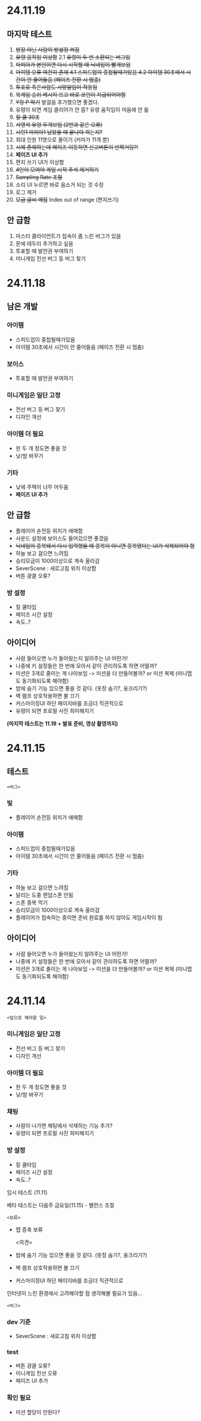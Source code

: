 # 24.11.19
## 마지막 테스트
1. ~~방장 아닌 사람이 방설정 켜짐~~
2. ~~유령 움직임 이상함~~
	2.1 ~~유령이 두 번 소환되는 버그임~~
3. ~~마피아가 본인이면 다시 시작할 때 닉네임이 빨개보임~~
4. ~~아이템 오류 여전히 존재
	4.1 스피드업이 중첩될때가있음
	4.2 아이템 30초에서 시간이 안 줄어들음 (페이즈 전환 시 멈춤)~~
5. ~~투표로 죽은사람도 사망알림이 적용됨~~
6. ~~북게임 승리 메시지 뜨고 바로 코인이 지급되어야함~~
7. ~~Y랑 P 막기~~
발걸음 추가했으면 좋겠다.
8. 유령이 되면 게임 클리어가 안 뜸?
유령 움직임이 마음에 안 듦 
9. ~~킬 쿨 30초~~
10. ~~서영석 유령 두개보임 (2번과 같은 오류)~~	
11. ~~시민1 마피아1 남았을 때 끝나야 하는지?~~
12. 최대 인원 11명으로 줄이기 (커마가 11개 뿐)
13. ~~시체 존재하는데 페이즈 이동하면 신고버튼이 반짝거림?!~~
14. **페이즈 UI 추가**
15. 편지 쓰기 UI가 이상함
16. ~~4인이 모여야 게임 시작 주석 제거하기~~
17. ~~Sampling Rate 조절~~
18. 소리 UI 누르면 바로 음소거 되는 것 수정
19. 로그 제거
20. ~~모금 글씨 깨짐~~
Index out of range (편지쓰기)

## 안 급함
1. 마스터 클라이언트가 접속이 좀 느린 버그가 있음
2. 문에 테두리 추가하고 싶음
3. 투표할 때 발언권 부여하기
4. 미니게임 전선 버그 등 버그 찾기

# 24.11.18
## 남은 개발
### 아이템
- 스피드업이 중첩될때가있음
- 아이템 30초에서 시간이 안 줄어들음 (페이즈 전환 시 멈춤)

### 보이스
- 투표할 때 발언권 부여하기

### 미니게임은 일단 고정
- 전선 버그 등 버그 찾기
- 디자인 개선

### 아이템 더 필요
- 한 두 개 정도면 좋을 것
- 낮/밤 바꾸기

### 기타
- 낮에 주택이 너무 어두움
- **페이즈 UI 추가**

## 안 급함
- 플레이어 손전등 위치가 애매함
- 사운드 설정에 보이스도 들어갔으면 좋갰음
- ~~닉네임이 중복돼서 다시 입력했을 때 중복이 아니면 중복됐다는 UI가 삭제되어야 함~~
- 하늘 보고 걸으면 느려짐
- 승리모금이 1000이상으로 계속 올라감
- SeverScene : 새로고침 위치 이상함
- 버튼 광클 오류?

### 방 설정
- 킬 쿨타임
- 페이즈 시간 설정
- 속도..?

## 아이디어
- 사람 들어오면 누가 들어왔는지 알려주는 UI 어떤가!
- 나중에 키 설정들은 한 번에 모아서 같이 관리하도록 하면 어떨까?
- 미션은 3개로 줄이는 게 나아보임 -> 미션을 더 만들어볼까? or 미션 복제 (미니맵도 동기화되도록 해야함)
- 밤에 숨기 기능 있으면 좋을 것 같다. (옷장 숨기?, 웅크리기?)
- 벽 램프 상호작용하면 불 끄기
- 커스마이징UI 하단 페이지바를 조금더 직관적으로
- 유령이 되면 프로필 사진 희미해지기

**(마지막 테스트는 11.19 + 발표 준비, 영상 촬영까지)**

# 24.11.15
## 테스트
	<버그>

### 빛
- 플레이어 손전등 위치가 애매함

### 아이템
- 스피드업이 중첩될때가있음
- 아이템 30초에서 시간이 안 줄어들음 (페이즈 전환 시 멈춤)

### 기타
- 하늘 보고 걸으면 느려짐
- 달리는 도중 랜덤스폰 안됨
- 스폰 중복 막기
- 승리모금이 1000이상으로 계속 올라감
- 플레이어가 접속하는 중이면 준비 완료를 하지 않아도 게임시작이 됨

## 아이디어
- 사람 들어오면 누가 들어왔는지 알려주는 UI 어떤가!
- 나중에 키 설정들은 한 번에 모아서 같이 관리하도록 하면 어떨까?
- 미션은 3개로 줄이는 게 나아보임 -> 미션을 더 만들어볼까? or 미션 복제 (미니맵도 동기화되도록 해야함)

# 24.11.14

	<앞으로 해야할 일>
### 미니게임은 일단 고정
- 전선 버그 등 버그 찾기
- 디자인 개선

### 아이템 더 필요
- 한 두 개 정도면 좋을 것
- 낮/밤 바꾸기

### 채팅
- 사람이 나가면 채팅에서 삭제하는 기능 추가?
- 유령이 되면 프로필 사진 희미해지기

### 방 설정
- 킬 쿨타임
- 페이즈 시간 설정
- 속도..?

임시 테스트 (11.11)

베타 테스트는 다음주 금요일(11.15) - 밸런스 조절

	<보류>
- 맵 증축 보류

	<의견>
- 밤에 숨기 기능 있으면 좋을 것 같다. (옷장 숨기?, 웅크리기?)
- 벽 램프 상호작용하면 불 끄기
- 커스마이징UI 하단 페이지바를 조금더 직관적으로

인터넷이 느린 환경에서 고려해야할 점 생각해볼 필요가 있음...

	<버그>
### dev 기준
- SeverScene : 새로고침 위치 이상함

### test
- 버튼 광클 오류?
- 미니게임 전선 오류
- 페이즈 UI 추가

### 확인 필요
- 미션 할당이 안된다?
